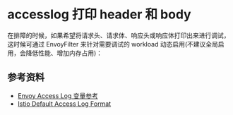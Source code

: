 # accesslog 打印 header 和 body

在排障的时候，如果希望将请求头、请求体、响应头或响应体打印出来进行调试，这时候可通过 EnvoyFilter 来针对需要调试的 workload 动态启用(不建议全局启用，会降低性能、增加内存占用)：

<Tabs>
  <TabItem value="all-header-body" label="打印所有 header 和 body">
    <Tabs>
      <TabItem value="all-header-body-yaml" label="EnvoyFilter">
        <FileBlock showLineNumbers showFileName file="envoyfilter/accesslog/accesslog-print-header-body.yaml" />
      </TabItem>
      <TabItem value="all-header-body-print" label="打印效果">
        <FileBlock showLineNumbers file="envoyfilter/accesslog/accesslog-print-header-body.jsonc" />
      </TabItem>
    </Tabs>
  </TabItem>

  <TabItem value="only-header" label="只打印 header">
    <Tabs>
      <TabItem value="only-header-yaml" label="EnvoyFilter">
        <FileBlock showLineNumbers showFileName file="envoyfilter/accesslog/accesslog-print-header.yaml" />
      </TabItem>
      <TabItem value="only-header-print" label="打印效果">
        <FileBlock showLineNumbers file="envoyfilter/accesslog/accesslog-print-header.jsonc" />
      </TabItem>
    </Tabs>
  </TabItem>

  <TabItem value="only-body" label="只打印 body">
    <Tabs>
      <TabItem value="only-body-yaml" label="EnvoyFilter">
        <FileBlock showLineNumbers showFileName file="envoyfilter/accesslog/accesslog-print-body.yaml" />
      </TabItem>
      <TabItem value="only-body-print" label="打印效果">
        <FileBlock showLineNumbers file="envoyfilter/accesslog/accesslog-print-body.jsonc" />
      </TabItem>
    </Tabs>
  </TabItem>

  <TabItem value="request" label="打印请求 header 和 body">
    <Tabs>
      <TabItem value="request-yaml" label="EnvoyFilter">
        <FileBlock showLineNumbers showFileName file="envoyfilter/accesslog/accesslog-print-request-header-body.yaml" />
      </TabItem>
      <TabItem value="request-print" label="打印效果">
        <FileBlock showLineNumbers file="envoyfilter/accesslog/accesslog-print-request-header-body.jsonc" />
      </TabItem>
    </Tabs>
  </TabItem>

  <TabItem value="response" label="打印响应 header 和 body">
    <Tabs>
      <TabItem value="response-yaml" label="EnvoyFilter">
        <FileBlock showLineNumbers showFileName file="envoyfilter/accesslog/accesslog-print-response-header-body.yaml" />
      </TabItem>
      <TabItem value="response-print" label="打印效果">
        <FileBlock showLineNumbers file="envoyfilter/accesslog/accesslog-print-response-header-body.jsonc" />
      </TabItem>
    </Tabs>
  </TabItem>
</Tabs>

## 参考资料

* [Envoy Access Log 变量参考](https://www.envoyproxy.io/docs/envoy/latest/configuration/observability/access_log/usage#command-operators)
* [Istio Default Access Log Format](https://istio.io/latest/docs/tasks/observability/logs/access-log/#default-access-log-format)
